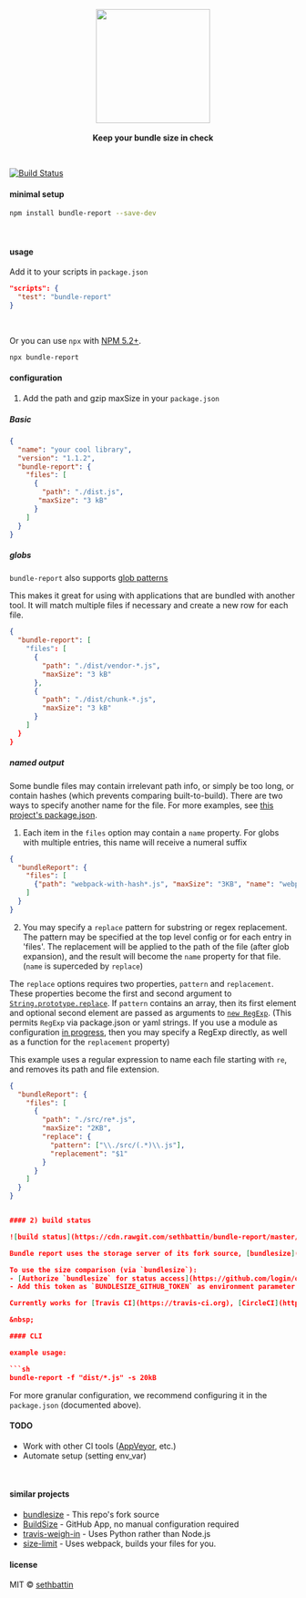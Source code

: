 <p align="center">
  <img src="https://cdn.rawgit.com/sethbattin/bundle-report/master/art/logo.png" height="200px">
  <br><br>
  <b>Keep your bundle size in check</b>
  <br>
</p>

&nbsp;

[![Build Status](https://travis-ci.org/sethbattin/bundle-report.svg?branch=parallel-dev)](https://travis-ci.org/sethbattin/bundlesize)

#### minimal setup

```sh
npm install bundle-report --save-dev
```

&nbsp;

#### usage

Add it to your scripts in `package.json`

```json
"scripts": {
  "test": "bundle-report"
}
```

&nbsp;

Or you can use `npx` with [NPM 5.2+](https://medium.com/@maybekatz/introducing-npx-an-npm-package-runner-55f7d4bd282b).

```sh
npx bundle-report
```

#### configuration

1) Add the path and gzip maxSize in your `package.json`

##### Basic

```json
{
  "name": "your cool library",
  "version": "1.1.2",
  "bundle-report": {
    "files": [
      {
        "path": "./dist.js",
       "maxSize": "3 kB"
      } 
    ]
  }
}
```
##### globs
`bundle-report` also supports [glob patterns](https://github.com/isaacs/node-glob)

This makes it great for using with applications that are bundled with another tool. It will match multiple files if necessary and create a new row for each file.

```json
{
  "bundle-report": [
    "files": [
      {
        "path": "./dist/vendor-*.js",
        "maxSize": "3 kB"
      },
      {
        "path": "./dist/chunk-*.js",
        "maxSize": "3 kB"
      }
    ]
  }
}
```

##### named output
Some bundle files may contain irrelevant path info, or simply be too long, or contain hashes (which prevents comparing built-to-build).  There are two ways to specify another name for the file.  For more examples, see [this project's package.json](https://github.com/sethbattin/bundle-report/blob/parallel-dev/package.json#L53-L79).

1. Each item in the `files` option may contain a `name` property.  For globs with multiple entries, this name will receive a numeral suffix

```json
{
  "bundleReport": {
    "files": [
      {"path": "webpack-with-hash*.js", "maxSize": "3KB", "name": "webpack"}
    ]
  }
}
```
2. You may specify a `replace` pattern for substring or regex replacement.  The pattern may be specified at the top level config or for each entry in 'files'.  The replacement will be applied to the path of the file (after glob expansion), and the result will become the `name` property for that file.  (`name` is superceded by `replace`)

The `replace` options requires two properties, `pattern` and `replacement`.  These properties become the first and second argument to [`String.prototype.replace`](https://developer.mozilla.org/en-US/docs/Web/JavaScript/Reference/Global_Objects/String/replace).  If `pattern` contains an array, then its first element and optional second element are passed as arguments to [`new RegExp`](https://developer.mozilla.org/en-US/docs/Web/JavaScript/Reference/Global_Objects/RegExp).  (This permits `RegExp` via package.json or yaml strings.  If you use a module as configuration [in progress](https://github.com/sethbattin/bundle-report/issues/5), then you may specify a RegExp directly, as well as a function for the `replacement` property)

This example uses a regular expression to name each file starting with `re`, and removes its path and file extension.

```json
{
  "bundleReport": {
    "files": [
      {                                    
        "path": "./src/re*.js",
        "maxSize": "2KB",
        "replace": {
          "pattern": ["\\./src/(.*)\\.js"],
          "replacement": "$1"
        }
      }
    ]
  }
}


#### 2) build status

![build status](https://cdn.rawgit.com/sethbattin/bundle-report/master/art/status.png)

Bundle report uses the storage server of its fork source, [bundlesize](https://github.com/siddharthkp/bundlesize/).  (Old references still exist.)  buildsize hosts a server store that both 1.) uses the [Github Status API](https://developer.github.com/v3/repos/statuses/) to mark commits and PRs, and 2.) saves the results from the previous build, if that build is "master".  bundle-report allows this storage to apply to any branch name via the `baseBranch` config option.  The ability to check against any merge target is on the TODO list.

To use the size comparison (via `bundlesize`):
- [Authorize `bundlesize` for status access](https://github.com/login/oauth/authorize?scope=repo%3Astatus&client_id=6756cb03a8d6528aca5a), copy the token provided.
- Add this token as `BUNDLESIZE_GITHUB_TOKEN` as environment parameter in your CIs project settings.

Currently works for [Travis CI](https://travis-ci.org), [CircleCI](https://circleci.com/), [Wercker](http://www.wercker.com), and [Drone](http://readme.drone.io/).

&nbsp;

#### CLI

example usage:

```sh
bundle-report -f "dist/*.js" -s 20kB
```

For more granular configuration, we recommend configuring it in the `package.json` (documented above).

#### TODO

- Work with other CI tools ([AppVeyor](https://www.appveyor.com/), etc.)
- Automate setup (setting env_var)

&nbsp;

#### similar projects

- [bundlesize](https://github.com/siddharthkp/bundlesize/) - This repo's fork source
- [BuildSize](https://buildsize.org/) - GitHub App, no manual configuration required
- [travis-weigh-in](https://github.com/danvk/travis-weigh-in) - Uses Python rather than Node.js
- [size-limit](https://github.com/ai/size-limit) - Uses webpack, builds your files for you.

#### license

MIT © [sethbattin](https://github.com/sethbattin)

